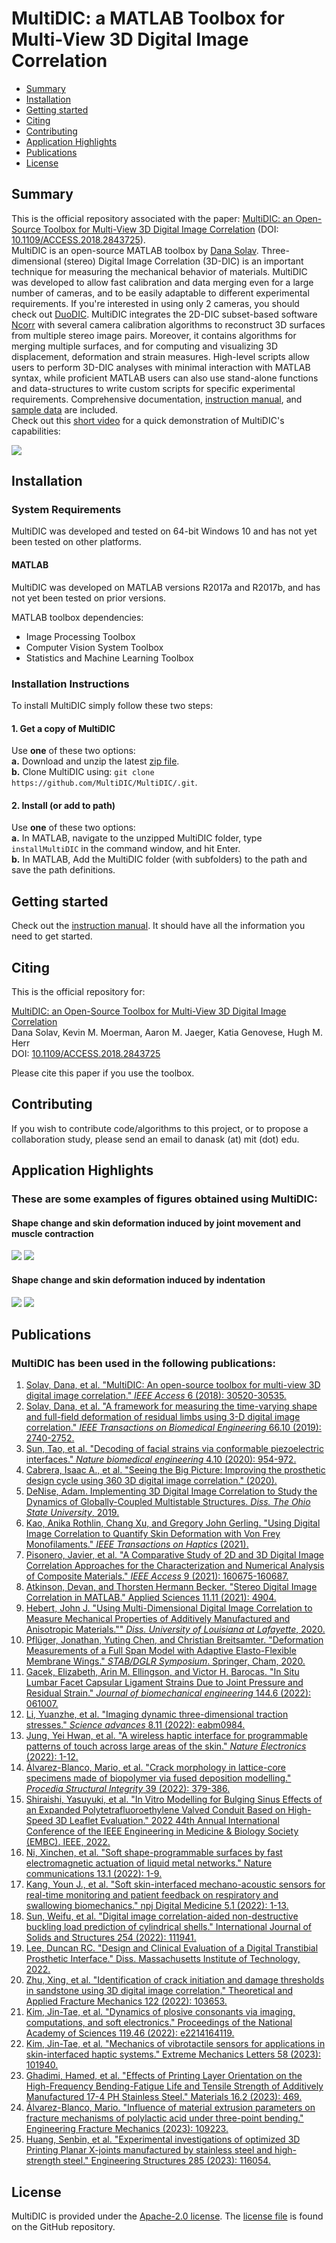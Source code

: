 # MultiDIC: a MATLAB Toolbox for Multi-View 3D Digital Image Correlation   

- [Summary](#Summary)  
- [Installation](#Installation)  
- [Getting started](#Start)
- [Citing](#Cite)
- [Contributing](#Contributing)  
- [Application Highlights](#Applications)
- [Publications](#Publications)
- [License](#License)  

## Summary <a name="Summary"></a>
This is the official repository associated with the paper: [MultiDIC: an Open-Source Toolbox for Multi-View 3D Digital Image Correlation](https://ieeexplore.ieee.org/document/8371235/) (DOI:[ 10.1109/ACCESS.2018.2843725](https://ieeexplore.ieee.org/document/8371235/)).  
MultiDIC is an open-source MATLAB toolbox by [Dana Solav](https://www.solavlab.com/). Three-dimensional (stereo) Digital Image Correlation (3D-DIC) is an important technique for measuring the mechanical behavior of materials. MultiDIC was developed to allow fast calibration and data merging even for a large number of cameras, and to be easily adaptable to different experimental requirements. If you're interested in using only 2 cameras, you should check out [DuoDIC](https://github.com/SolavLab/DuoDIC/). MultiDIC integrates the 2D-DIC subset-based software [Ncorr](https://www.github.com/justinblaber/ncorr_2D_matlab) with several camera calibration algorithms to reconstruct 3D surfaces from multiple stereo image pairs. Moreover, it contains algorithms for merging multiple surfaces, and for computing and visualizing 3D displacement, deformation and strain measures. High-level scripts allow users to perform 3D-DIC analyses with minimal interaction with MATLAB syntax, while proficient MATLAB users can also use stand-alone functions and data-structures to write custom scripts for specific experimental requirements. Comprehensive documentation, [instruction manual](https://github.com/MultiDIC/MultiDIC/blob/master/docs/pdf/MultiDIC_v_1_1_0_instruction_manual.pdf), and [sample data](https://github.com/MultiDIC/MultiDIC/tree/master/sample_data) are included.  
Check out this [short video](https://www.youtube.com/watch?v=DC9ifDJ7lvo&t) for a quick demonstration of MultiDIC's capabilities:  

[![](https://img.youtube.com/vi/DC9ifDJ7lvo/0.jpg)](https://www.youtube.com/watch?v=DC9ifDJ7lvo&t)

## Installation <a name="Installation"></a>  
### System Requirements
MultiDIC was developed and tested on 64-bit Windows 10 and has not yet been tested on other platforms.        
#### MATLAB
MultiDIC was developed on MATLAB versions R2017a and R2017b, and has not yet been tested on prior versions.  

MATLAB toolbox dependencies:
* Image Processing Toolbox
* Computer Vision System Toolbox
* Statistics and Machine Learning Toolbox


### Installation Instructions
To install MultiDIC simply follow these two steps:
#### 1. Get a copy of MultiDIC
Use **one** of these two options:      
**a.** Download and unzip the latest [zip file](https://github.com/MultiDIC/MultiDIC/archive/master.zip).   
**b.** Clone MultiDIC using: `git clone https://github.com/MultiDIC/MultiDIC/.git`.

#### 2. Install (or add to path)    
Use **one** of these two options:          
**a.** In MATLAB, navigate to the unzipped MultiDIC folder, type `installMultiDIC` in the command window, and hit Enter.   
**b.** In MATLAB, Add the MultiDIC folder (with subfolders) to the path and save the path definitions.


## Getting started <a name="Start"></a>
Check out the [instruction manual](https://github.com/MultiDIC/MultiDIC/blob/master/docs/pdf/MultiDIC_v_1_1_0_instruction_manual.pdf). It should have all the information you need to get started.


## Citing <a name="Cite"></a>   
This is the official repository for:

[MultiDIC: an Open-Source Toolbox for Multi-View 3D Digital Image Correlation](https://ieeexplore.ieee.org/document/8371235/)   
Dana Solav, Kevin M. Moerman, Aaron M. Jaeger, Katia Genovese, Hugh M. Herr   
DOI: [10.1109/ACCESS.2018.2843725](https://ieeexplore.ieee.org/document/8371235/)

Please cite this paper if you use the toolbox.


## Contributing <a name="Contributing"></a>   
If you wish to contribute code/algorithms to this project, or to propose a collaboration study, please send an email to danask (at) mit (dot) edu.

## Application Highlights <a name="Applications"></a>
### These are some examples of figures obtained using MultiDIC:
#### Shape change and skin deformation induced by joint movement and muscle contraction
<img src="docs/img/Shank2D_corr_204_205.gif">     
<img src="docs/img/ShankFull_L1_L2.gif">       

#### Shape change and skin deformation induced by indentation    
<img src="docs/img/indentation_204_205_DispMgn_onImages.gif">
<img src="docs/img/indentation_3D_Lamda1_Lamda2_reducedLight.gif">

## Publications <a name="Publications"></a>
### MultiDIC has been used in the following publications:
1. [Solav, Dana, et al. "MultiDIC: An open-source toolbox for multi-view 3D digital image correlation." _IEEE Access_ 6 (2018): 30520-30535.](https://ieeexplore.ieee.org/abstract/document/8371235)
2. [Solav, Dana, et al. "A framework for measuring the time-varying shape and full-field deformation of residual limbs using 3-D digital image correlation." _IEEE Transactions on Biomedical Engineering_ 66.10 (2019): 2740-2752.](https://ieeexplore.ieee.org/document/8625546)
3. [Sun, Tao, et al. "Decoding of facial strains via conformable piezoelectric interfaces." _Nature biomedical engineering_ 4.10 (2020): 954-972.](https://www.nature.com/articles/s41551-020-00612-w)
4. [Cabrera, Isaac A., et al. "Seeing the Big Picture: Improving the prosthetic design cycle using 360 3D digital image correlation." (2020).](https://www.techrxiv.org/articles/preprint/Seeing_the_Big_Picture_Improving_The_Prosthetic_Design_Cycle_Using_360_3D_Digital_Image_Correlation/12705722)
5. [DeNise, Adam. Implementing 3D Digital Image Correlation to Study the Dynamics of Globally-Coupled Multistable Structures. _Diss. The Ohio State University_, 2019.](https://kb.osu.edu/handle/1811/87248)
6. [Kao, Anika Rothlin, Chang Xu, and Gregory John Gerling. "Using Digital Image Correlation to Quantify Skin Deformation with Von Frey Monofilaments." _IEEE Transactions on Haptics_ (2021).](https://ieeexplore.ieee.org/abstract/document/9663031/)
7. [Pisonero, Javier, et al. "A Comparative Study of 2D and 3D Digital Image Correlation Approaches for the Characterization and Numerical Analysis of Composite Materials." _IEEE Access_ 9 (2021): 160675-160687.](https://ieeexplore.ieee.org/abstract/document/9634011)
8. [Atkinson, Devan, and Thorsten Hermann Becker. "Stereo Digital Image Correlation in MATLAB." Applied Sciences 11.11 (2021): 4904.](https://www.mdpi.com/2076-3417/11/11/4904/htm)
9. [Hebert, John J. "Using Multi-Dimensional Digital Image Correlation to Measure Mechanical Properties of Additively Manufactured and Anisotropic Materials."" _Diss. University of Louisiana at Lafayette_, 2020.](https://www.proquest.com/docview/2550639051?pq-origsite=gscholar&fromopenview=true)
10. [Pflüger, Jonathan, Yuting Chen, and Christian Breitsamter. "Deformation Measurements of a Full Span Model with Adaptive Elasto-Flexible Membrane Wings." _STAB/DGLR Symposium_. Springer, Cham, 2020.](https://link.springer.com/chapter/10.1007/978-3-030-79561-0_51)
11. [Gacek, Elizabeth, Arin M. Ellingson, and Victor H. Barocas. "In Situ Lumbar Facet Capsular Ligament Strains Due to Joint Pressure and Residual Strain." _Journal of biomechanical engineering_ 144.6 (2022): 061007.](https://asmedigitalcollection.asme.org/biomechanical/article/144/6/061007/1137926/In-Situ-Lumbar-Facet-Capsular-Ligament-Strains-Due?casa_token=-fX2MKVtvboAAAAA:Xg4p7p4Yngk9gVcIpgqUgXydaY_8OCdNjeAGut_qfLDG5MU9mLpEp5zWJsfZCrmm7CSqWeDLsQ)
12. [Li, Yuanzhe, et al. "Imaging dynamic three-dimensional traction stresses." _Science advances_ 8.11 (2022): eabm0984.](https://www.science.org/doi/full/10.1126/sciadv.abm0984)
13. [Jung, Yei Hwan, et al. "A wireless haptic interface for programmable patterns of touch across large areas of the skin." _Nature Electronics_ (2022): 1-12.](https://www.nature.com/articles/s41928-022-00765-3)
14. [Álvarez-Blanco, Mario, et al. "Crack morphology in lattice-core specimens made of biopolymer via fused deposition modelling." _Procedia Structural Integrity_ 39 (2022): 379-386.](https://www.sciencedirect.com/science/article/pii/S2452321622003195)
15. [Shiraishi, Yasuyuki, et al. "In Vitro Modelling for Bulging Sinus Effects of an Expanded Polytetrafluoroethylene Valved Conduit Based on High-Speed 3D Leaflet Evaluation." 2022 44th Annual International Conference of the IEEE Engineering in Medicine & Biology Society (EMBC). IEEE, 2022.](https://ieeexplore.ieee.org/abstract/document/9871676)
16. [Ni, Xinchen, et al. "Soft shape-programmable surfaces by fast electromagnetic actuation of liquid metal networks." Nature communications 13.1 (2022): 1-9.](https://www.nature.com/articles/s41467-022-31092-y)
17. [Kang, Youn J., et al. "Soft skin-interfaced mechano-acoustic sensors for real-time monitoring and patient feedback on respiratory and swallowing biomechanics." npj Digital Medicine 5.1 (2022): 1-13.](https://www.nature.com/articles/s41746-022-00691-w)
18. [Sun, Weifu, et al. "Digital image correlation-aided non-destructive buckling load prediction of cylindrical shells." International Journal of Solids and Structures 254 (2022): 111941.](https://www.sciencedirect.com/science/article/pii/S0020768322003961)
19. [Lee, Duncan RC. "Design and Clinical Evaluation of a Digital Transtibial Prosthetic Interface." Diss. Massachusetts Institute of Technology, 2022.](https://dspace.mit.edu/handle/1721.1/144501)
20. [Zhu, Xing, et al. "Identification of crack initiation and damage thresholds in sandstone using 3D digital image correlation." Theoretical and Applied Fracture Mechanics 122 (2022): 103653.](https://www.sciencedirect.com/science/article/pii/S0167844222003974)
21. [Kim, Jin-Tae, et al. "Dynamics of plosive consonants via imaging, computations, and soft electronics." Proceedings of the National Academy of Sciences 119.46 (2022): e2214164119.](https://www.pnas.org/doi/full/10.1073/pnas.2214164119)
22. [Kim, Jin-Tae, et al. "Mechanics of vibrotactile sensors for applications in skin-interfaced haptic systems." Extreme Mechanics Letters 58 (2023): 101940.](https://www.sciencedirect.com/science/article/pii/S2352431622002164)
23. [Ghadimi, Hamed, et al. "Effects of Printing Layer Orientation on the High-Frequency Bending-Fatigue Life and Tensile Strength of Additively Manufactured 17-4 PH Stainless Steel." Materials 16.2 (2023): 469.](https://www.mdpi.com/1996-1944/16/2/469)
24. [Álvarez-Blanco, Mario. "Influence of material extrusion parameters on fracture mechanisms of polylactic acid under three-point bending." Engineering Fracture Mechanics (2023): 109223.](https://www.sciencedirect.com/science/article/pii/S0013794423001819)
25. [Huang, Senbin, et al. "Experimental investigations of optimized 3D Printing Planar X-joints manufactured by stainless steel and high-strength steel." Engineering Structures 285 (2023): 116054.](https://www.sciencedirect.com/science/article/pii/S0141029623004686)


## License <a name="License"></a>
MultiDIC is provided under the [Apache-2.0 license](https://www.apache.org/licenses/). The [license file](https://www.github.com/MultiDIC/MultiDIC/blob/master/LICENSE) is found on the GitHub repository.
